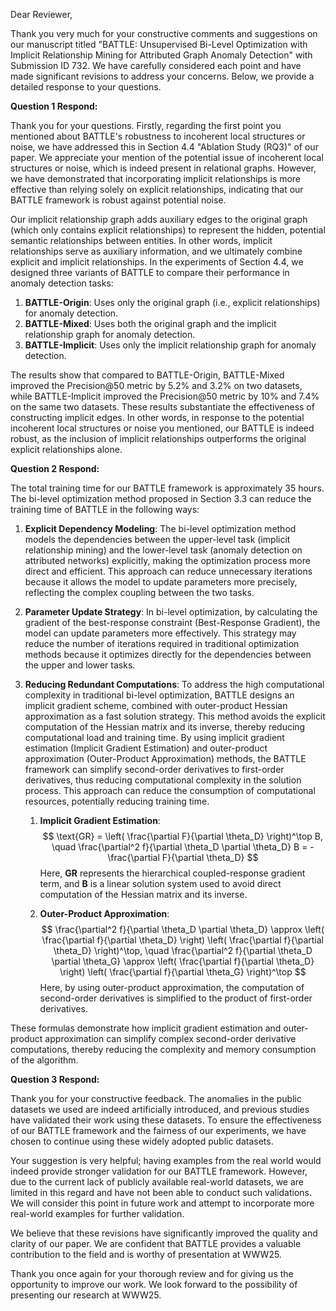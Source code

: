Dear Reviewer,

Thank you very much for your constructive comments and suggestions on our manuscript titled "BATTLE: Unsupervised Bi-Level Optimization with Implicit Relationship Mining for Attributed Graph Anomaly Detection" with Submission ID 732. We have carefully considered each point and have made significant revisions to address your concerns. Below, we provide a detailed response to your questions.

**Question 1 Respond:**

Thank you for your questions. Firstly, regarding the first point you mentioned about BATTLE's robustness to incoherent local structures or noise, we have addressed this in Section 4.4 "Ablation Study (RQ3)" of our paper. We appreciate your mention of the potential issue of incoherent local structures or noise, which is indeed present in relational graphs. However, we have demonstrated that incorporating implicit relationships is more effective than relying solely on explicit relationships, indicating that our BATTLE framework is robust against potential noise.

Our implicit relationship graph adds auxiliary edges to the original graph (which only contains explicit relationships) to represent the hidden, potential semantic relationships between entities. In other words, implicit relationships serve as auxiliary information, and we ultimately combine explicit and implicit relationships. In the experiments of Section 4.4, we designed three variants of BATTLE to compare their performance in anomaly detection tasks:

1. **BATTLE-Origin**: Uses only the original graph (i.e., explicit relationships) for anomaly detection.
2. **BATTLE-Mixed**: Uses both the original graph and the implicit relationship graph for anomaly detection.
3. **BATTLE-Implicit**: Uses only the implicit relationship graph for anomaly detection.

The results show that compared to BATTLE-Origin, BATTLE-Mixed improved the Precision@50 metric by 5.2% and 3.2% on two datasets, while BATTLE-Implicit improved the Precision@50 metric by 10% and 7.4% on the same two datasets. These results substantiate the effectiveness of constructing implicit edges. In other words, in response to the potential incoherent local structures or noise you mentioned, our BATTLE is indeed robust, as the inclusion of implicit relationships outperforms the original explicit relationships alone.

**Question 2 Respond:** 

The total training time for our BATTLE framework is approximately 35 hours. The bi-level optimization method proposed in Section 3.3 can reduce the training time of BATTLE in the following ways:

1. **Explicit Dependency Modeling**: The bi-level optimization method models the dependencies between the upper-level task (implicit relationship mining) and the lower-level task (anomaly detection on attributed networks) explicitly, making the optimization process more direct and efficient. This approach can reduce unnecessary iterations because it allows the model to update parameters more precisely, reflecting the complex coupling between the two tasks.

2. **Parameter Update Strategy**: In bi-level optimization, by calculating the gradient of the best-response constraint (Best-Response Gradient), the model can update parameters more effectively. This strategy may reduce the number of iterations required in traditional optimization methods because it optimizes directly for the dependencies between the upper and lower tasks.

3. **Reducing Redundant Computations**: To address the high computational complexity in traditional bi-level optimization, BATTLE designs an implicit gradient scheme, combined with outer-product Hessian approximation as a fast solution strategy. This method avoids the explicit computation of the Hessian matrix and its inverse, thereby reducing computational load and training time. By using implicit gradient estimation (Implicit Gradient Estimation) and outer-product approximation (Outer-Product Approximation) methods, the BATTLE framework can simplify second-order derivatives to first-order derivatives, thus reducing computational complexity in the solution process. This approach can reduce the consumption of computational resources, potentially reducing training time.

   1. **Implicit Gradient Estimation**:
      $$
      \text{GR} = \left( \frac{\partial F}{\partial \theta_D} \right)^\top B,  \quad \frac{\partial^2 f}{\partial \theta_D \partial \theta_D} B = - \frac{\partial F}{\partial \theta_D}
      $$
      Here, **GR** represents the hierarchical coupled-response gradient term, and **B** is a linear solution system used to avoid direct computation of the Hessian matrix and its inverse.

   2. **Outer-Product Approximation**:
      $$
      \frac{\partial^2 f}{\partial \theta_D \partial \theta_D} \approx \left( \frac{\partial f}{\partial \theta_D} \right) \left( \frac{\partial f}{\partial \theta_D} \right)^\top, \quad \frac{\partial^2 f}{\partial \theta_D \partial \theta_G} \approx \left( \frac{\partial f}{\partial \theta_D} \right) \left( \frac{\partial f}{\partial \theta_G} \right)^\top
      $$
      Here, by using outer-product approximation, the computation of second-order derivatives is simplified to the product of first-order derivatives.

These formulas demonstrate how implicit gradient estimation and outer-product approximation can simplify complex  second-order derivative computations, thereby reducing the complexity and memory consumption of the algorithm.

**Question 3 Respond:**

Thank you for your constructive feedback. The anomalies in the public datasets we used are indeed artificially introduced, and previous studies have validated their work using these datasets. To ensure the effectiveness of our BATTLE framework and the fairness of our experiments, we have chosen to continue using these widely adopted public datasets.

Your suggestion is very helpful; having examples from the real world would indeed provide stronger validation for our BATTLE framework. However, due to the current lack of publicly available real-world datasets, we are limited in this regard and have not been able to conduct such validations. We will consider this point in future work and attempt to incorporate more real-world examples for further validation.

We believe that these revisions have significantly improved the quality and clarity of our paper. We are confident that BATTLE provides a valuable contribution to the field and is worthy of presentation at WWW25.

Thank you once again for your thorough review and for giving us the opportunity to improve our work. We look forward to the possibility of presenting our research at WWW25.